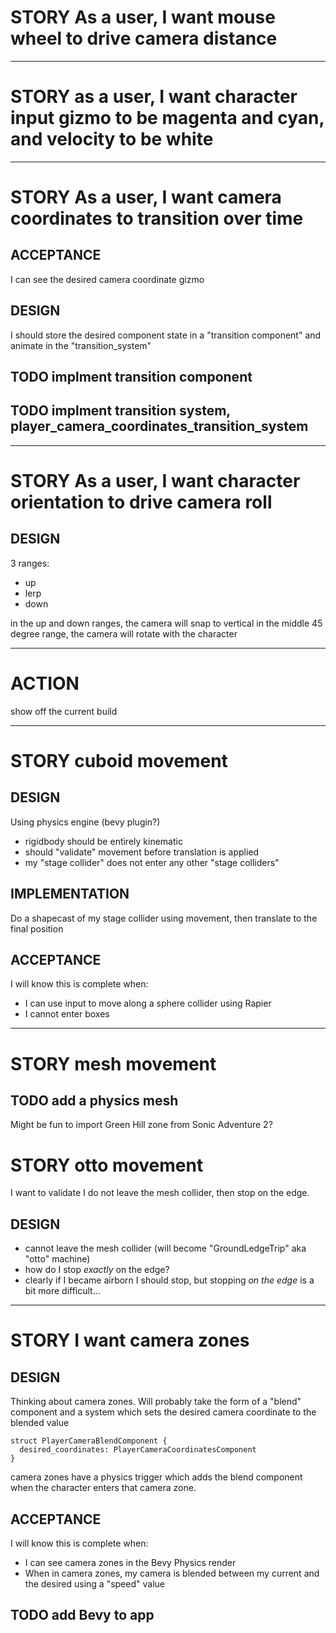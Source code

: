 # STORY As a user, I want mouse wheel to drive camera distance

---

# STORY as a user, I want character input gizmo to be magenta and cyan, and velocity to be white

---

# STORY As a user, I want camera coordinates to transition over time

## ACCEPTANCE

I can see the desired camera coordinate gizmo

## DESIGN

I should store the desired component state in a "transition component" and animate in the "transition_system"

## TODO implment transition component

## TODO implment transition system, player_camera_coordinates_transition_system

---

# STORY As a user, I want character orientation to drive camera roll

## DESIGN

3 ranges:

- up
- lerp
- down

in the up and down ranges, the camera will snap to vertical
in the middle 45 degree range, the camera will rotate with the character

---

# ACTION

show off the current build

---

# STORY cuboid movement

## DESIGN

Using physics engine (bevy plugin?)

- rigidbody should be entirely kinematic
- should "validate" movement before translation is applied
- my "stage collider" does not enter any other "stage colliders"

## IMPLEMENTATION

Do a shapecast of my stage collider using movement, then translate to the final position

## ACCEPTANCE

I will know this is complete when:

- I can use input to move along a sphere collider using Rapier
- I cannot enter boxes

---

# STORY mesh movement

## TODO add a physics mesh

Might be fun to import Green Hill zone from Sonic Adventure 2?

# STORY otto movement

I want to validate I do not leave the mesh collider, then stop on the edge.

## DESIGN

- cannot leave the mesh collider (will become "GroundLedgeTrip" aka "otto" machine)
- how do I stop _exactly_ on the edge?
- clearly if I became airborn I should stop, but stopping _on the edge_ is a bit more difficult...

---

# STORY I want camera zones

## DESIGN

Thinking about camera zones. Will probably take the form of a "blend" component and a system which sets the desired camera coordinate to the blended value

```
struct PlayerCameraBlendComponent {
  desired_coordinates: PlayerCameraCoordinatesComponent
}
```

camera zones have a physics trigger which adds the blend component when the character enters that camera zone.

## ACCEPTANCE

I will know this is complete when:

- I can see camera zones in the Bevy Physics render
- When in camera zones, my camera is blended between my current and the desired using a "speed" value

## TODO add Bevy to app
